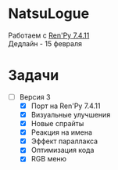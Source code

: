 # NatsuLogue
Работаем с [Ren'Py 7.4.11](https://www.renpy.org/release/7.4.11)  
Дедлайн - 15 февраля

# Задачи
- [ ] Версия 3
    - [x] Порт на Ren'Py 7.4.11 
    - [x] Визуальные улучшения
    - [x] Новые спрайты
    - [x] Реакция на имена
    - [x] Эффект параллакса
    - [x] Оптимизация кода
    - [x] RGB меню

